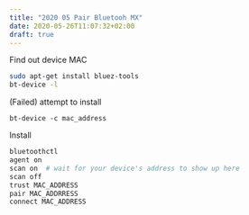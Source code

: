 ```yaml
---
title: "2020 05 Pair Bluetooh MX"
date: 2020-05-26T11:07:32+02:00
draft: true
---
```


Find out device MAC

```bash
sudo apt-get install bluez-tools
bt-device -l
```

(Failed) attempt to install

```
bt-device -c mac_address
```

Install

```bash
bluetoothctl
agent on
scan on  # wait for your device's address to show up here
scan off
trust MAC_ADDRESS
pair MAC_ADDRRESS
connect MAC_ADDRESS
```

